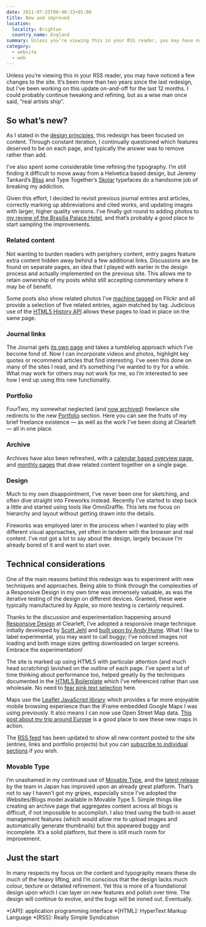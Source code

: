 ```yaml
---
date: 2011-07-25T00:40:33+01:00
title: New and improved
location:
  locality: Brighton
  country_name: England
summary: Unless you’re viewing this in your RSS reader, you may have noticed a few changes to the site. It’s been well over two years since the last redesign, but I’ve been working on this update on-and-off for the last 12 months. I could probably continue tweaking and refining, but as a wise man once said, “real artists ship”.
category:
  - website
  - web
---
```


Unless you’re viewing this in your RSS reader, you may have noticed a few changes to the site. It’s been more than two years since the last redesign, but I’ve been working on this update on-and-off for the last 12 months. I could probably continue tweaking and refining, but as a wise man once said, “real artists ship”.

## So what’s new?

As I stated in the [design principles][1], this redesign has been focused on content. Through constant iteration, I continually questioned which features deserved to be on each page, and typically the answer was to remove rather than add.

I’ve also spent some considerable time refining the typography. I’m still finding it difficult to move away from a Helvetica based design, but Jeremy Tankard’s [Bliss][2] and Type Together’s [Skolar][3] typefaces do a handsome job of breaking my addiction.

Given this effort, I decided to revisit previous journal entries and articles, correctly marking up abbreviations and cited works, and updating images with larger, higher quality versions. I’ve finally got round to adding photos to [my review of the Brasília Palace Hotel][4], and that’s probably a good place to start sampling the improvements.

### Related content

Not wanting to burden readers with periphery content, entry pages feature extra content hidden away behind a few additional links. Discussions are be found on separate pages, an idea that I played with earlier in the design process and actually implemented on the previous site. This allows me to retain ownership of my posts whilst still accepting commentary where it may be of benefit.

Some posts also show related photos I’ve [machine tagged][5] on Flickr and all provide a selection of five related entries, again matched by tag. Judicious use of the [HTML5 History API][6] allows these pages to load in place on the same page.

### Journal links

The Journal gets [its own page][7] and takes a tumblelog approach which I’ve become fond of. Now I can incorporate videos and photos, highlight key quotes or recommend articles that find interesting. I’ve seen this done on many of the sites I read, and it’s something I’ve wanted to try for a while. What may work for others may not work for me, so I’m interested to see how I end up using this new functionality.

### Portfolio

FourTwo, my somewhat neglected (and [now archived][8]) freelance site redirects to the new [Portfolio][9] section. Here you can see the fruits of my brief freelance existence — as well as the work I’ve been doing at Clearleft — all in one place.

### Archive

Archives have also been refreshed, with a [calendar based overview page][10], and [monthly pages][11] that draw related content together on a single page.

### Design

Much to my own disappointment, I’ve never been one for sketching, and often dive straight into Fireworks instead. Recently I’ve started to step back a little and started using tools like OmniGraffle. This lets me focus on hierarchy and layout without getting drawn into the details.

Fireworks was employed later in the process when I wanted to play with different visual approaches, yet often in tandem with the browser and real content. I’ve not got a lot to say about the design, largely because I’m already bored of it and want to start over.

## Technical considerations

One of the main reasons behind this redesign was to experiment with new techniques and approaches. Being able to think through the complexities of a Responsive Design in my own time was immensely valuable, as was the iterative testing of the design on different devices. Granted, these were typically manufactured by Apple, so more testing is certainly required.

Thanks to the discussion and experimentation happening around [Responsive Design][12] at Clearleft, I’ve adopted a responsive image technique initially developed by [Scott Jehl][13] and [built upon by Andy Hume][14]. What I like to label experimental, you may want to call buggy; I’ve noticed images not loading and both image sizes getting downloaded on larger screens. Embrace the experimentation!

The site is marked up using HTML5 with particular attention (and much head scratching) lavished on the outline of each page. I’ve spent a lot of time thinking about performance too, helped greatly by the techniques documented in the [HTML5 Boilerplate][15] which I’ve referenced rather than use wholesale. No need to [fear pink text selection][16] here.

Maps use the [Leaflet JavaScript library][17] which provides a far more enjoyable mobile browsing experience than the iFrame embedded Google Maps I was using previously. It also means I can now use Open Street Map data. [This post about my trip around Europe][18] is a good place to see these new maps in action.

The [RSS feed][19] has been updated to show all new content posted to the site (entries, links and portfolio projects) but you can [subscribe to individual sections][20] if you wish.

### Movable Type

I’m unashamed in my continued use of [Movable Type][21], and the [latest release][22] by the team in Japan has improved upon an already great platform. That’s not to say I haven’t got my gripes, especially since I’ve adopted the Websites/Blogs model available in Movable Type 5. Simple things like creating an archive page that aggregates content across all blogs is difficult, if not impossible to accomplish. I also tried using the built-in asset management features (which would allow me to upload images and automatically generate thumbnails) but this appeared buggy and incomplete. It’s a solid platform, but there is still much room for improvement.

## Just the start

In many respects my focus on the content and typography means these do much of the heavy lifting, and I’m conscious that the design lacks much colour, texture or detailed refinement. Yet this is more of a foundational design upon which I can layer on new features and polish over time. The design will continue to evolve, and the bugs will be ironed out. Eventually.

[1]: https://v2.paulrobertlloyd.com/2010/12/design_principles
[2]: http://fontdeck.com/typeface/bliss/
[3]: http://fontdeck.com/typeface/skolar/
[4]: https://v2.paulrobertlloyd.com/2011/03/brasilia_palace_hotel
[5]: https://adactio.com/journal/1274/
[6]: http://diveintohtml5.info/history.html
[7]: https://v2.paulrobertlloyd.com/journal/
[8]: http://v1.fourtwo.net/
[9]: https://v2.paulrobertlloyd.com/archive/
[10]: https://v2.paulrobertlloyd.com/portfolio/
[11]: https://v2.paulrobertlloyd.com/2011/02/
[12]: https://alistapart.com/article/responsive-web-design
[13]: https://www.filamentgroup.com/lab/responsive-images-experimenting-with-context-aware-image-sizing.html
[14]: http://blog.andyhume.net/content-aware-responsive-images/
[15]: https://html5boilerplate.com
[16]: https://github.com/h5bp/html5-boilerplate/issues/610
[17]: https://leafletjs.com
[18]: https://v2.paulrobertlloyd.com/2009/05/a_european_adventure
[19]: https://v2.paulrobertlloyd.com/feeds/combined/
[20]: https://v2.paulrobertlloyd.com/feeds/
[21]: https://movabletype.org
[22]: https://movabletype.org/news/2011/05/movable_type_51_and_505_436_security_update.html

*[API]: application programming interface
*[HTML]: HyperText Markup Language
*[RSS]: Really Simple Syndication
